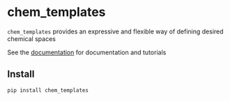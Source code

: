 chem_templates
================

<!-- WARNING: THIS FILE WAS AUTOGENERATED! DO NOT EDIT! -->

`chem_templates` provides an expressive and flexible way of defining
desired chemical spaces

See the [documentation](https://darkmatterai.github.io/chem_templates/)
for documentation and tutorials

## Install

``` sh
pip install chem_templates
```
